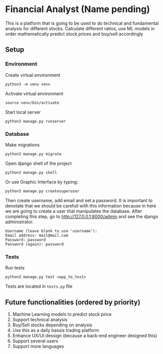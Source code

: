 # Financial Analyst (Name pending)
This is a platform that is going to be used to do technical and fundamental analysis for different stocks. Calculate different ratios, use ML models in order mathematically predict stock prices and buy/sell accordingly

## Setup
### Environment
Create virtual environment
```
python3 -m venv venv
```

Activate virtual environment
```
source venv/bin/activate
```

Start local server
```
python3 manage.py runserver
```

### Database
Make migrations
```
python3 manage.py migrate
```

Open django shell of the project
```
python3 manage.py shell
```

Or use Graphic Interface by typing:  
```
python3 manage.py createsuperuser
``` 

Then create username, add email and set a password. It is important to denotate that we should be carefull with this information because in here we are going to create a user that manipulates the database. After completing this step, go to http://127.0.0.1:8000/admin and see the django administrator.
```
Username (leave blank to use 'username'): 
Email address: mail@mail.com
Password: password
Password (again): password
```

### Tests
Run tests
```
python3 manage.py test <app_to_test>
```

Tests are located in `tests.py` file

## Future functionalities (ordered by priority)
1. Machine Learning models to predict stock price
2. Support technical analysis
3. Buy/Sell stocks depending on analysis
4. Use this as a daily bassis trading platform
5. Enhance UX/UI dessign (because a back-end engineer designed this)
6. Support several users
7. Support more languages

